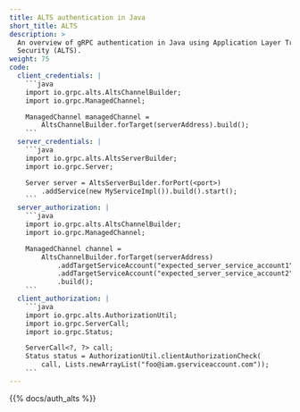 ```yaml
---
title: ALTS authentication in Java
short_title: ALTS
description: >
  An overview of gRPC authentication in Java using Application Layer Transport
  Security (ALTS).
weight: 75
code:
  client_credentials: |
    ```java
    import io.grpc.alts.AltsChannelBuilder;
    import io.grpc.ManagedChannel;

    ManagedChannel managedChannel =
        AltsChannelBuilder.forTarget(serverAddress).build();
    ```
  server_credentials: |
    ```java
    import io.grpc.alts.AltsServerBuilder;
    import io.grpc.Server;

    Server server = AltsServerBuilder.forPort(<port>)
        .addService(new MyServiceImpl()).build().start();
    ```
  server_authorization: |
    ```java
    import io.grpc.alts.AltsChannelBuilder;
    import io.grpc.ManagedChannel;

    ManagedChannel channel =
        AltsChannelBuilder.forTarget(serverAddress)
            .addTargetServiceAccount("expected_server_service_account1")
            .addTargetServiceAccount("expected_server_service_account2")
            .build();
    ```
  client_authorization: |
    ```java
    import io.grpc.alts.AuthorizationUtil;
    import io.grpc.ServerCall;
    import io.grpc.Status;

    ServerCall<?, ?> call;
    Status status = AuthorizationUtil.clientAuthorizationCheck(
        call, Lists.newArrayList("foo@iam.gserviceaccount.com"));
    ```
---
```


{{% docs/auth_alts %}}
